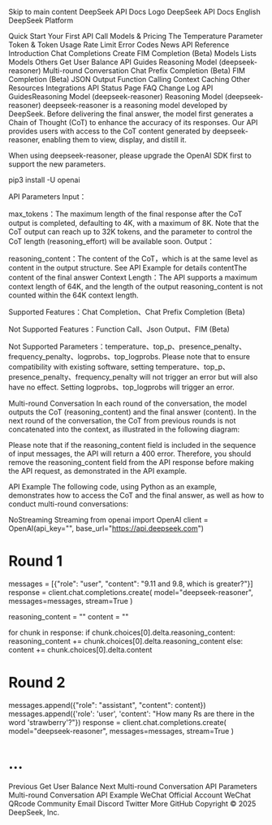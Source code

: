 Skip to main content
DeepSeek API Docs Logo
DeepSeek API Docs
English
DeepSeek Platform

Quick Start
Your First API Call
Models & Pricing
The Temperature Parameter
Token & Token Usage
Rate Limit
Error Codes
News
API Reference
Introduction
Chat
Completions
Create FIM Completion (Beta)
Models
Lists Models
Others
Get User Balance
API Guides
Reasoning Model (deepseek-reasoner)
Multi-round Conversation
Chat Prefix Completion (Beta)
FIM Completion (Beta)
JSON Output
Function Calling
Context Caching
Other Resources
Integrations
API Status Page
FAQ
Change Log
API GuidesReasoning Model (deepseek-reasoner)
Reasoning Model (deepseek-reasoner)
deepseek-reasoner is a reasoning model developed by DeepSeek. Before delivering the final answer, the model first generates a Chain of Thought (CoT) to enhance the accuracy of its responses. Our API provides users with access to the CoT content generated by deepseek-reasoner, enabling them to view, display, and distill it.

When using deepseek-reasoner, please upgrade the OpenAI SDK first to support the new parameters.

pip3 install -U openai

API Parameters
Input：

max_tokens：The maximum length of the final response after the CoT output is completed, defaulting to 4K, with a maximum of 8K. Note that the CoT output can reach up to 32K tokens, and the parameter to control the CoT length (reasoning_effort) will be available soon.
Output：

reasoning_content：The content of the CoT，which is at the same level as content in the output structure. See API Example for details
contentThe content of the final answer
Context Length：The API supports a maximum context length of 64K, and the length of the output reasoning_content is not counted within the 64K context length.

Supported Features：Chat Completion、Chat Prefix Completion (Beta)

Not Supported Features：Function Call、Json Output、FIM (Beta)

Not Supported Parameters：temperature、top_p、presence_penalty、frequency_penalty、logprobs、top_logprobs. Please note that to ensure compatibility with existing software, setting temperature、top_p、presence_penalty、frequency_penalty will not trigger an error but will also have no effect. Setting logprobs、top_logprobs will trigger an error.

Multi-round Conversation
In each round of the conversation, the model outputs the CoT (reasoning_content) and the final answer (content). In the next round of the conversation, the CoT from previous rounds is not concatenated into the context, as illustrated in the following diagram:


Please note that if the reasoning_content field is included in the sequence of input messages, the API will return a 400 error. Therefore, you should remove the reasoning_content field from the API response before making the API request, as demonstrated in the API example.

API Example
The following code, using Python as an example, demonstrates how to access the CoT and the final answer, as well as how to conduct multi-round conversations:

NoStreaming
Streaming
from openai import OpenAI
client = OpenAI(api_key="<DeepSeek API Key>", base_url="https://api.deepseek.com")

# Round 1
messages = [{"role": "user", "content": "9.11 and 9.8, which is greater?"}]
response = client.chat.completions.create(
    model="deepseek-reasoner",
    messages=messages,
    stream=True
)

reasoning_content = ""
content = ""

for chunk in response:
    if chunk.choices[0].delta.reasoning_content:
        reasoning_content += chunk.choices[0].delta.reasoning_content
    else:
        content += chunk.choices[0].delta.content

# Round 2
messages.append({"role": "assistant", "content": content})
messages.append({'role': 'user', 'content': "How many Rs are there in the word 'strawberry'?"})
response = client.chat.completions.create(
    model="deepseek-reasoner",
    messages=messages,
    stream=True
)
# ...

Previous
Get User Balance
Next
Multi-round Conversation
API Parameters
Multi-round Conversation
API Example
WeChat Official Account
WeChat QRcode
Community
Email
Discord
Twitter
More
GitHub
Copyright © 2025 DeepSeek, Inc.